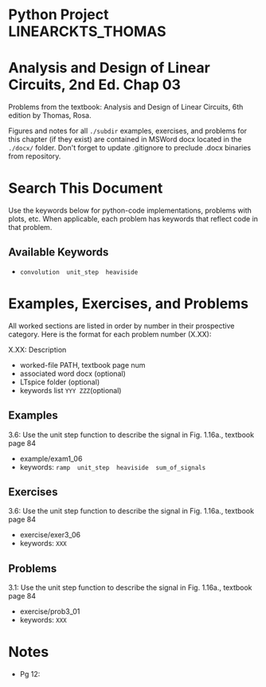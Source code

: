 # Python Project LINEARCKTS_THOMAS
# Analysis and Design of Linear Circuits, 2nd Ed. Chap 03
Problems from the textbook: Analysis and Design of Linear Circuits, 6th edition by Thomas, Rosa.

Figures and notes for all `./subdir` examples, exercises, and problems for this
chapter (if they exist) are contained in MSWord docx located in the `./docx/` folder.
Don't forget to update .gitignore to preclude .docx binaries from repository.

# Search This Document
Use the keywords below for python-code implementations, problems with plots, etc.
When applicable, each problem has keywords that reflect code in that problem.

## Available Keywords
* `convolution  unit_step  heaviside`


# Examples, Exercises, and Problems
All worked sections are listed in order by number in their prospective category.
Here is the format for each problem number (X.XX):

X.XX: Description
* worked-file PATH, textbook page num
* associated word docx (optional)
* LTspice folder (optional)
* keywords list `YYY ZZZ`(optional)


## Examples
3.6: Use the unit step function to describe the signal in Fig. 1.16a.,
textbook page 84
* example/exam1_06
* keywords: `ramp  unit_step  heaviside  sum_of_signals`


## Exercises
3.6: Use the unit step function to describe the signal in Fig. 1.16a.,
textbook page 84
* exercise/exer3_06
* keywords: `XXX`


## Problems
3.1: Use the unit step function to describe the signal in Fig. 1.16a.,
textbook page 84
* exercise/prob3_01
* keywords: `XXX`



# Notes
* Pg 12: 
